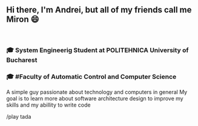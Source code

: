 ## Hi there, I'm Andrei, but all of my friends call me Miron :smile:

<br />

### :mortar_board: System Engineerig Student at POLITEHNICA University of Bucharest
### :mortar_board: #Faculty of Automatic Control and Computer Science


A simple guy passionate about technology and computers in general
My goal is to learn more about software architecture design to improve my skills and my abillity to write code

/play tada
